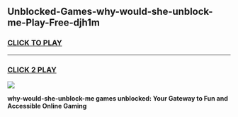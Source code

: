
## Unblocked-Games-why-would-she-unblock-me-Play-Free-djh1m
<h3>
<a href="https://premium76.site?title=why-would-she-unblock-me&ref=12A">CLICK TO PLAY</a></h3>
<hr>

<h3>
<a href="https://premium76.site?title=why-would-she-unblock-me&ref=12A">CLICK 2 PLAY</a>
  
</h3>

<a href="https://premium76.site?title=why-would-she-unblock-me&ref=12A"><img src="https://clearcache.store/games.png"></a>


**why-would-she-unblock-me games unblocked: Your Gateway to Fun and Accessible Online Gaming**
